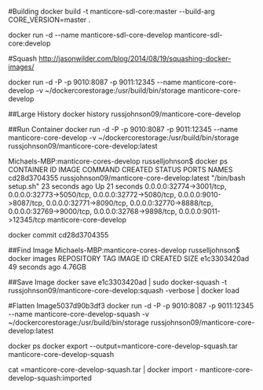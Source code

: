 #Building
docker build -t manticore-sdl-core:master --build-arg CORE_VERSION=master .




docker run -d --name manticore-sdl-core-develop manticore-sdl-core:develop



#Squash
http://jasonwilder.com/blog/2014/08/19/squashing-docker-images/

docker run -d -P -p 9010:8087 -p 9011:12345 --name manticore-core-develop -v ~/dockercorestorage:/usr/build/bin/storage manticore-core-develop


##Large History
docker history russjohnson09/manticore-core-develop


##Run Container
docker run -d -P -p 9010:8087 -p 9011:12345 --name manticore-core-develop -v ~/dockercorestorage:/usr/build/bin/storage russjohnson09/manticore-core-develop:latest

Michaels-MBP:manticore-cores-develop russelljohnson$ docker ps
CONTAINER ID        IMAGE                                         COMMAND                CREATED             STATUS              PORTS                                                                                                                                                                                                                            NAMES
cd28d3704355        russjohnson09/manticore-core-develop:latest   "/bin/bash setup.sh"   23 seconds ago      Up 21 seconds       0.0.0.0:32774->3001/tcp, 0.0.0.0:32773->5050/tcp, 0.0.0.0:32772->5080/tcp, 0.0.0.0:9010->8087/tcp, 0.0.0.0:32771->8090/tcp, 0.0.0.0:32770->8888/tcp, 0.0.0.0:32769->9000/tcp, 0.0.0.0:32768->9898/tcp, 0.0.0.0:9011->12345/tcp   manticore-core-develop


docker commit cd28d3704355

##Find Image
Michaels-MBP:manticore-cores-develop russelljohnson$ docker images
REPOSITORY                             TAG                 IMAGE ID            CREATED             SIZE
<none>                                 <none>              e1c3303420ad        49 seconds ago      4.76GB

##Save Image
docker save e1c3303420ad | sudo docker-squash -t russjohnson09/manticore-core-develop:squash -verbose | docker load




#Flatten Image5037d90b3df3
docker run -d -P -p 9010:8087 -p 9011:12345 --name manticore-core-develop-squash -v ~/dockercorestorage:/usr/build/bin/storage russjohnson09/manticore-core-develop:latest

docker ps
docker export --output=manticore-core-develop-squash.tar manticore-core-develop-squash

cat =manticore-core-develop-squash.tar | docker import - manticore-core-develop-squash:imported
